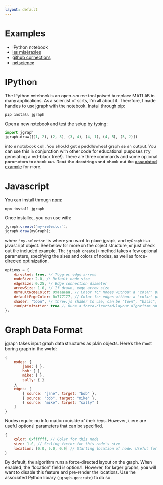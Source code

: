 ```yaml
---
layout: default
---
```


Examples
========

 * [IPython notebook](http://patrickfuller.github.io/jgraph/examples/ipython.html)
 * [les misérables](http://patrickfuller.github.io/jgraph/examples/miserables.html)
 * [github connections](http://patrickfuller.github.io/jgraph/examples/github.html)
 * [netscience](http://patrickfuller.github.io/jgraph/examples/netscience.html)

IPython
=======

The IPython notebook is an open-source tool poised to replace MATLAB in many
applications. As a scientist of sorts, I'm all about it. Therefore, I made
handles to use jgraph with the notebook. Install through pip:

```
pip install jgraph
```

Open a new notebook and test the setup by typing:

```python
import jgraph
jgraph.draw([(1, 2), (2, 3), (3, 4), (4, 1), (4, 5), (5, 2)])
```

into a notebook cell. You should get a paddlewheel graph as an output. You can
use this in conjunction with other code for educational purposes (try generating
a red-black tree!). There are three commands and some optional parameters to
check out. Read the docstrings and check out the [associated
example](http://patrickfuller.github.io/jgraph/examples/ipython.html) for more.

Javascript
==========

You can install through [npm](https://www.npmjs.com/):

```
npm install jgraph
```

Once installed, you can use with:

```javascript
jgraph.create('my-selector');
jgraph.draw(myGraph);
```

where `'my-selector'` is where you want to place jgraph, and `myGraph` is a
javascript object. See below for more on the object structure, or just check out
the included example. The `jgraph.create()` method takes a few optional
parameters, specifying the sizes and colors of nodes, as well as force-directed
optimization.

```javascript
options = {
    directed: true, // Toggles edge arrows
    nodeSize: 2.0, // Default node size
    edgeSize: 0.25, // Edge connection diameter
    arrowSize: 1.0, // If drawn, edge arrow size
    defaultNodeColor: 0xaaaaaa, // Color for nodes without a "color" property
    defaultEdgeColor: 0x777777, // Color for edges without a "color" property
    shader: "toon", // three.js shader to use, can be "toon", "basic", "phong", or "lambert"
    runOptimization: true // Runs a force-directed-layout algorithm on the graph
};
```

Graph Data Format
=================

jgraph takes input graph data structures as plain objects. Here's the most
boring graph in the world:

```javascript
{
    nodes: {
        jane: { },
        bob: { },
        mike: { },
        sally: { }
    },
    edges: [
        { source: "jane", target: "bob" },
        { source: "bob", target: "mike" },
        { source: "mike", target: "sally" }
    ]
}
```

Nodes require no information outside of their keys. However, there are useful
optional parameters that can be specified.

```javascript
{
    color: 0xffffff, // Color for this node
    size: 1.0, // Scaling factor for this node's size
    location: [0.0, 0.0, 0.0] // Starting location of node. Useful for pre-rendering.
}
```

By default, the algorithm runs a force-directed layout on the graph. When
enabled, the "location" field is optional. However, for larger graphs, you will
want to disable this feature and pre-render the locations. Use the associated
Python library (`jgraph.generate`) to do so.
